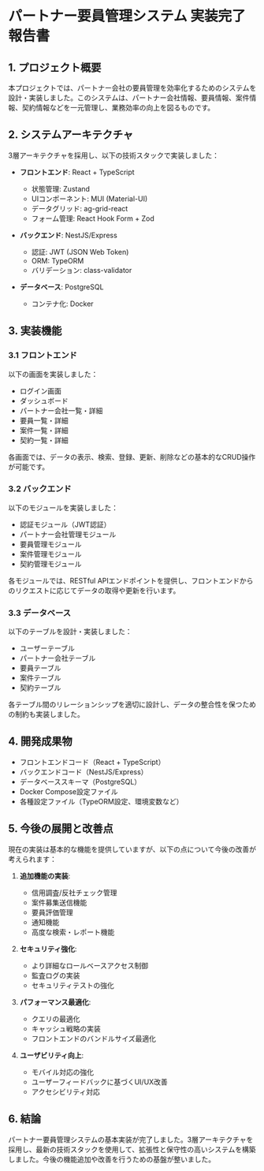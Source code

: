 # パートナー要員管理システム 実装完了報告書

## 1. プロジェクト概要

本プロジェクトでは、パートナー会社の要員管理を効率化するためのシステムを設計・実装しました。このシステムは、パートナー会社情報、要員情報、案件情報、契約情報などを一元管理し、業務効率の向上を図るものです。

## 2. システムアーキテクチャ

3層アーキテクチャを採用し、以下の技術スタックで実装しました：

- **フロントエンド**: React + TypeScript
  - 状態管理: Zustand
  - UIコンポーネント: MUI (Material-UI)
  - データグリッド: ag-grid-react
  - フォーム管理: React Hook Form + Zod

- **バックエンド**: NestJS/Express
  - 認証: JWT (JSON Web Token)
  - ORM: TypeORM
  - バリデーション: class-validator

- **データベース**: PostgreSQL
  - コンテナ化: Docker

## 3. 実装機能

### 3.1 フロントエンド

以下の画面を実装しました：

- ログイン画面
- ダッシュボード
- パートナー会社一覧・詳細
- 要員一覧・詳細
- 案件一覧・詳細
- 契約一覧・詳細

各画面では、データの表示、検索、登録、更新、削除などの基本的なCRUD操作が可能です。

### 3.2 バックエンド

以下のモジュールを実装しました：

- 認証モジュール（JWT認証）
- パートナー会社管理モジュール
- 要員管理モジュール
- 案件管理モジュール
- 契約管理モジュール

各モジュールでは、RESTful APIエンドポイントを提供し、フロントエンドからのリクエストに応じてデータの取得や更新を行います。

### 3.3 データベース

以下のテーブルを設計・実装しました：

- ユーザーテーブル
- パートナー会社テーブル
- 要員テーブル
- 案件テーブル
- 契約テーブル

各テーブル間のリレーションシップを適切に設計し、データの整合性を保つための制約も実装しました。

## 4. 開発成果物

- フロントエンドコード（React + TypeScript）
- バックエンドコード（NestJS/Express）
- データベーススキーマ（PostgreSQL）
- Docker Compose設定ファイル
- 各種設定ファイル（TypeORM設定、環境変数など）

## 5. 今後の展開と改善点

現在の実装は基本的な機能を提供していますが、以下の点について今後の改善が考えられます：

1. **追加機能の実装**:
   - 信用調査/反社チェック管理
   - 案件募集送信機能
   - 要員評価管理
   - 通知機能
   - 高度な検索・レポート機能

2. **セキュリティ強化**:
   - より詳細なロールベースアクセス制御
   - 監査ログの実装
   - セキュリティテストの強化

3. **パフォーマンス最適化**:
   - クエリの最適化
   - キャッシュ戦略の実装
   - フロントエンドのバンドルサイズ最適化

4. **ユーザビリティ向上**:
   - モバイル対応の強化
   - ユーザーフィードバックに基づくUI/UX改善
   - アクセシビリティ対応

## 6. 結論

パートナー要員管理システムの基本実装が完了しました。3層アーキテクチャを採用し、最新の技術スタックを使用して、拡張性と保守性の高いシステムを構築しました。今後の機能追加や改善を行うための基盤が整いました。
